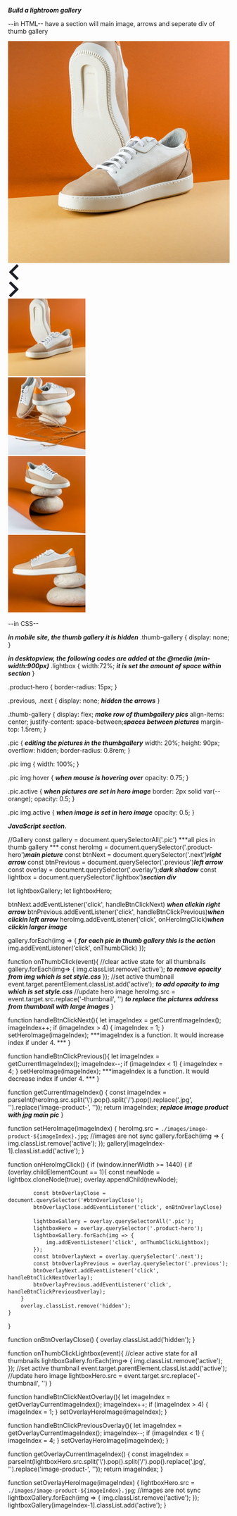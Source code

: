 ***Build a lightroom gallery*** 

--in HTML--
have a section will main image, arrows and seperate div of thumb gallery 
<section class="lightbox">
    <img class="product-hero" src="images/image-product-1.jpg" alt="">
    <div class="previous arrow">
      <img src="images/icon-previous.svg" alt="icon previous">
    </div>
    <div class="next arrow">
      <img src="images/icon-next.svg" alt="icon next">
    </div>
    <div class="thumb-gallery">
      <div class="pic active">
        <img src="/images/image-product-1-thumbnail.jpg" alt="thumb-1">
      </div>
      <div class="pic">
        <img src="/images/image-product-2-thumbnail.jpg" alt="thumb-2">
      </div>
      <div class="pic">
        <img src="/images/image-product-3-thumbnail.jpg" alt="thumb-3">
      </div>
      <div class="pic">
        <img src="/images/image-product-4-thumbnail.jpg" alt="thumb-4">
      </div>
    </div>
  </section>

--in CSS--

***in mobile site, the thumb gallery it is hidden***
.thumb-gallery {
  display: none;
}

***in desktopview, the following codes are added at the @media (min-width:900px)***
.lightbox {
    width:72%; ***it is set the amount of space within section***
  }

  .product-hero {
    border-radius: 15px;
  }

  .previous, .next {
    display: none; ***hidden the arrows***
  }

  .thumb-gallery {
    display: flex; ***make row of thumbgallery pics***
    align-items: center;
    justify-content: space-between;***spaces between pictures***
    margin-top: 1.5rem;
  }

  .pic { ***editing the pictures in the thumbgallery***
    width: 20%; 
    height: 90px;
    overflow: hidden;
    border-radius: 0.8rem;
  }
  
  .pic img {
    width: 100%;
  }

  .pic img:hover { ***when mouse is hovering over***
    opacity: 0.75;
  }

  .pic.active { ***when pictures are set in hero image***
    border: 2px solid var(--orange);
    opacity: 0.5;
  }

  .pic img.active { ***when image is set in hero image***
    opacity: 0.5;
  }
  
  ***JavaScript section.***

  //Gallery
const gallery = document.querySelectorAll('.pic') ***all pics in thumb gallery ***
const heroImg = document.querySelector('.product-hero')***main picture***
const btnNext = document.querySelector('.next')***right arrow***
const btnPrevious = document.querySelector('.previous')***left arrow***
const overlay = document.querySelector('.overlay');***dark shadow***
const lightbox = document.querySelector('.lightbox')***section div***

let lightboxGallery;
let lightboxHero;

btnNext.addEventListener('click', handleBtnClickNext) ***when clickin right arrow***
btnPrevious.addEventListener('click', handleBtnClickPrevious)***when clickin left arrow***
heroImg.addEventListener('click', onHeroImgClick)***when clickin larger image***

gallery.forEach(img => { ***for each pic in thumb gallery this is the action***
    img.addEventListener('click', onThumbClick)
});

function onThumbClick(event){
    //clear active state for all thumbnails
    gallery.forEach(img=> {
        img.classList.remove('active'); ***to remove opacity from img which is set style.css***
    });
    //set active thumbnail
    event.target.parentElement.classList.add('active');
    ***to add opacity to img which is set style.css***
    //update hero image 
    heroImg.src = event.target.src.replace('-thumbnail', '')
    ***to replace the pictures address from thumbanil with large images***
}

function handleBtnClickNext(){
    let imageIndex = getCurrentImageIndex();
    imageIndex++;
    if (imageIndex > 4) {
        imageIndex = 1;
    }
    setHeroImage(imageIndex);
***imageIndex is a function. It would increase index if under 4. ***
}

function handleBtnClickPrevious(){
    let imageIndex = getCurrentImageIndex();
    imageIndex--;
    if (imageIndex < 1) {
        imageIndex = 4;
    }
    setHeroImage(imageIndex);
    ***imageIndex is a function. It would decrease index if under 4. ***
}

function getCurrentImageIndex() {
    const imageIndex = parseInt(heroImg.src.split('\\').pop().split('/').pop().replace('.jpg', '').replace('image-product-', ''));
    return imageIndex; 
    ***replace image product with jpg main pic***
}

function setHeroImage(imageIndex) {
    heroImg.src = `./images/image-product-${imageIndex}.jpg`;
    //images are not sync
    gallery.forEach(img => {
        img.classList.remove('active');
    });
    gallery[imageIndex-1].classList.add('active');
}

function onHeroImgClick() {
    if (window.innerWidth >= 1440) {
        if (overlay.childElementCount == 1){
            const newNode = lightbox.cloneNode(true);
            overlay.appendChild(newNode);

            const btnOverlayClose = document.querySelector('#btnOverlayClose');
            btnOverlayClose.addEventListener('click', onBtnOverlayClose)

            lightboxGallery = overlay.querySelectorAll('.pic');
            lightboxHero = overlay.querySelector('.product-hero');
            lightboxGallery.forEach(img => {
                img.addEventListener('click', onThumbClickLightbox);
            });
            const btnOverlayNext = overlay.querySelector('.next');
            const btnOverlayPrevious = overlay.querySelector('.previous');
            btnOverlayNext.addEventListener('click', handleBtnClickNextOverlay); 
            btnOverlayPrevious.addEventListener('click', handleBtnClickPreviousOverlay); 
        }
        overlay.classList.remove('hidden');
    }
}

function onBtnOverlayClose() {
    overlay.classList.add('hidden');
}

function onThumbClickLightbox(event){
    //clear active state for all thumbnails
    lightboxGallery.forEach(img=> {
        img.classList.remove('active');
    });
    //set active thumbnail
    event.target.parentElement.classList.add('active');
    //update hero image
    lightboxHero.src = event.target.src.replace('-thumbnail', '')
}


function handleBtnClickNextOverlay(){
    let imageIndex = getOverlayCurrentImageIndex();
    imageIndex++;
    if (imageIndex > 4) {
        imageIndex = 1;
    }
    setOverlayHeroImage(imageIndex);
}

function handleBtnClickPreviousOverlay(){
    let imageIndex = getOverlayCurrentImageIndex();
    imageIndex--;
    if (imageIndex < 1) {
        imageIndex = 4;
    }
    setOverlayHeroImage(imageIndex);
}

function getOverlayCurrentImageIndex() {
    const imageIndex = parseInt(lightboxHero.src.split('\\').pop().split('/').pop().replace('.jpg', '').replace('image-product-', ''));
    return imageIndex;
}

function setOverlayHeroImage(imageIndex) {
    lightboxHero.src = `./images/image-product-${imageIndex}.jpg`;
    //images are not sync
    lightboxGallery.forEach(img => {
        img.classList.remove('active');
    });
    lightboxGallery[imageIndex-1].classList.add('active');
}